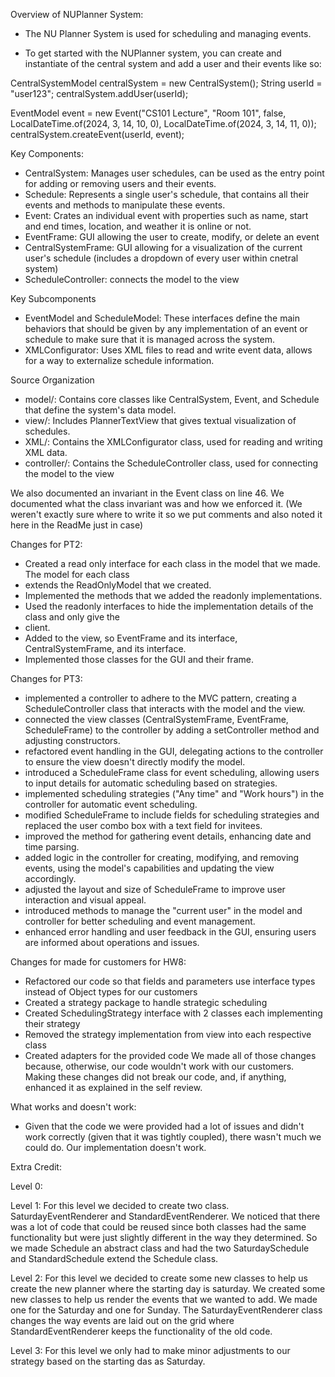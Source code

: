 Overview of NUPlanner System:
- The NU Planner System is used for scheduling and managing events.

- To get started with the NUPlanner system, you can create and instantiate of the central system
  and add a user and their events like so:

CentralSystemModel centralSystem = new CentralSystem();
String userId = "user123";
centralSystem.addUser(userId);

EventModel event = new Event("CS101 Lecture", "Room 101", false,
LocalDateTime.of(2024, 3, 14, 10, 0),
LocalDateTime.of(2024, 3, 14, 11, 0));
centralSystem.createEvent(userId, event);

Key Components:
- CentralSystem: Manages user schedules, can be used as the entry point for adding or removing
  users and their events.
- Schedule: Represents a single user's schedule, that contains all their events and methods
  to manipulate these events.
- Event: Crates an individual event with properties such as name, start and end times, location,
  and weather it is online or not.
- EventFrame: GUI allowing the user to create, modify, or delete an event
- CentralSystemFrame: GUI allowing for a visualization of the current user's schedule (includes
a dropdown of every user within cnetral system)
- ScheduleController: connects the model to the view

Key Subcomponents
- EventModel and ScheduleModel: These interfaces define the main behaviors that should be given
  by any implementation of an event or schedule to make sure that it is managed across the system.
- XMLConfigurator: Uses XML files to read and write event data, allows for a way to externalize
  schedule information.

Source Organization
- model/: Contains core classes like CentralSystem, Event, and Schedule that define the system's
  data model.
- view/: Includes PlannerTextView that gives textual visualization of schedules.
- XML/: Contains the XMLConfigurator class, used for reading and writing XML data.
- controller/: Contains the ScheduleController class, used for connecting the model to the view

We also documented an invariant in the Event class on line 46. We documented what the class
invariant was and how we enforced it. (We weren't exactly sure where to write it so we put comments
and also noted it here in the ReadMe just in case)

Changes for PT2:
- Created a read only interface for each class in the model that we made. The model for each class 
- extends the ReadOnlyModel that we created.
- Implemented the methods that we added the readonly implementations.
- Used the readonly interfaces to hide the implementation details of the class and only give the 
- client.
- Added to the view, so EventFrame and its interface, CentralSystemFrame, and its interface.
- Implemented those classes for the GUI and their frame.

Changes for PT3:
- implemented a controller to adhere to the MVC pattern, creating a ScheduleController class that interacts with the model and the view.
- connected the view classes (CentralSystemFrame, EventFrame, ScheduleFrame) to the controller by adding a setController method and adjusting constructors.
- refactored event handling in the GUI, delegating actions to the controller to ensure the view doesn't directly modify the model.
- introduced a ScheduleFrame class for event scheduling, allowing users to input details for automatic scheduling based on strategies.
- implemented scheduling strategies ("Any time" and "Work hours") in the controller for automatic event scheduling.
- modified ScheduleFrame to include fields for scheduling strategies and replaced the user combo box with a text field for invitees.
- improved the method for gathering event details, enhancing date and time parsing. 
- added logic in the controller for creating, modifying, and removing events, using the model's capabilities and updating the view accordingly.
- adjusted the layout and size of ScheduleFrame to improve user interaction and visual appeal.
- introduced methods to manage the "current user" in the model and controller for better scheduling and event management.
- enhanced error handling and user feedback in the GUI, ensuring users are informed about operations and issues.


Changes for made for customers for HW8:
- Refactored our code so that fields and parameters use interface types instead of Object types for our customers
- Created a strategy package to handle strategic scheduling
- Created SchedulingStrategy interface with 2 classes each implementing their strategy
- Removed the strategy implementation from view into each respective class
- Created adapters for the provided code
We made all of those changes because, otherwise, our code wouldn't work with our customers. Making these changes
did not break our code, and, if anything, enhanced it as explained in the self review.

What works and doesn't work:
- Given that the code we were provided had a lot of issues and didn't work correctly (given that it was 
tightly coupled), there wasn't much we could do. Our implementation doesn't work.

Extra Credit:

Level 0:

Level 1:
For this level we decided to create two class. SaturdayEventRenderer and StandardEventRenderer. We noticed that there was a lot of code that
could be reused since both classes had the same functionality but were just slightly different in the way they determined. So we made
Schedule an abstract class and had the two SaturdaySchedule and StandardSchedule extend the Schedule class.

Level 2:
For this level we decided to create some new classes to help us create the new planner where the starting day is saturday.
We created some new classes to help us render the events that we wanted to add. We made one for the Saturday and one for Sunday.
The SaturdayEventRenderer class changes the way events are laid out on the grid where StandardEventRenderer keeps the functionality
of the old code.

Level 3:
For this level we only had to make minor adjustments to our strategy based on the starting das as Saturday.